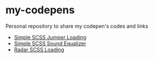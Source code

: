 # my-codepens
Personal repository to share my codepen's codes and links

* [Simple SCSS Jumper Loading](http://codepen.io/leandrosimoes/pen/VPExJW)
* [Simple SCSS Sound Equalizer](https://codepen.io/leandrosimoes/pen/OmKQdr)
* [Radar SCSS Loading](https://codepen.io/leandrosimoes/pen/QBBLOZ)